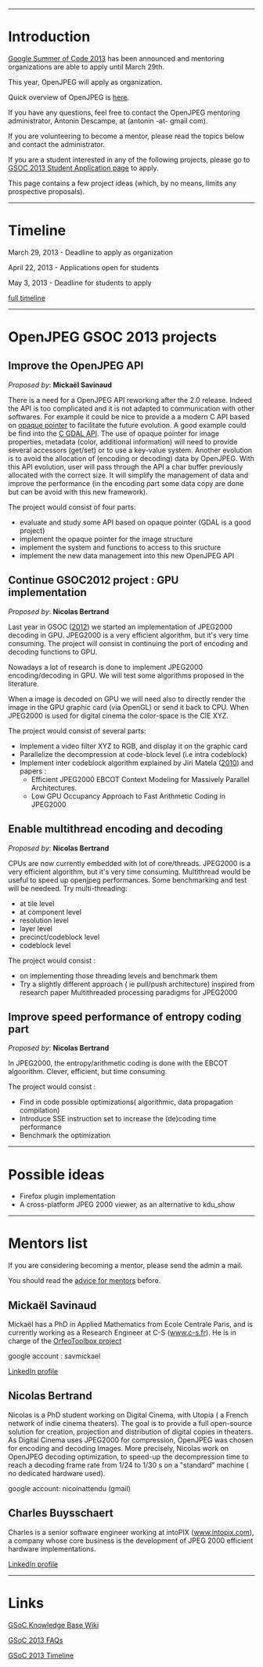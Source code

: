 

---

# Introduction #

[Google Summer of Code 2013](https://google-melange.appspot.com/gsoc/homepage/google/gsoc2013) has been announced and mentoring organizations are able to apply until March 29th.

This year, OpenJPEG will apply as organization.

Quick overview of OpenJPEG is [here](https://code.google.com/p/openjpeg).

If you have any questions, feel free to contact the OpenJPEG mentoring administrator, Antonin Descampe, at (antonin -at- gmail com).

If you are volunteering to become a mentor, please read the topics below and contact the administrator.

If you are a student interested in any of the following projects, please go to [GSOC 2013 Student Application page](GSoC2013Student.md) to apply.

This page contains a few project ideas (which, by no means, limits any prospective proposals).


---

# Timeline #

March 29, 2013 - Deadline to apply as organization

April 22, 2013 - Applications open for students

May 3, 2013 - Deadline for students to apply

[full timeline](http://www.google-melange.com/gsoc/events/google/gsoc2013)


---

# OpenJPEG GSOC 2013 projects #

## Improve the OpenJPEG API ##

_Proposed by_: **Mickaël Savinaud**

There is a need for a OpenJPEG API reworking after the 2.0 release. Indeed the API is too complicated and it is not adapted to communication with other softwares. For example it could be nice to provide a a modern C API based on [opaque pointer](http://en.wikipedia.org/wiki/Opaque_pointer) to facilitate the future evolution. A good example could be find into the [C GDAL API](http://www.gdal.org/gdal_8h.html). The use of opaque pointer for image properties, metadata (color, additional information) will need to provide several accessors (get/set) or to use a key-value system. Another evolution is to avoid the allocation of (encoding or decoding) data by OpenJPEG. With this API evolution, user will pass through the API a char buffer previously allocated with the correct size. It will simplify the management of data and improve the performance (in the encoding part some data copy are done but can be avoid with this new framework).

The project would consist of four parts:
  * evaluate and study some API based on opaque pointer (GDAL is a good project)
  * implement the opaque pointer for the image structure
  * implement the system and functions to access to this sructure
  * implement the new data management into this new OpenJPEG API


## Continue GSOC2012 project : GPU implementation ##

_Proposed by_: **Nicolas Bertrand**

Last year in GSOC ([2012](http://code.google.com/p/openjpeg/wiki/GSoC2012)) we started an implementation of JPEG2000 decoding in GPU.
JPEG2000 is a very efficient algorithm, but it's very time consuming.
The project will consist in continuing the port of encoding and decoding functions to GPU.

Nowadays a lot of research is done to implement JPEG2000 encoding/decoding in GPU. We will test some algorithms proposed in the literature.

When a image is decoded on GPU we will need also to directly render the image in the GPU graphic card (via OpenGL) or send it back to CPU.
When JPEG2000 is used for digital cinema the color-space is the CIE XYZ.

The project would consist of several parts:
  * Implement a video filter XYZ to RGB, and display it on the graphic card
  * Parallelize the decompression at code-block level (i.e intra codeblock)
  * Implement inter codeblock  algorithm explained by  Jiri Matela ([2010](http://d-nb.info/1010555529/34#page=85)) and  papers :
    * Efficient JPEG2000 EBCOT Context Modeling for Massively Parallel Architectures.
    * Low GPU Occupancy Approach to Fast Arithmetic Coding in JPEG2000

## Enable multithread encoding and decoding ##

_Proposed by_: **Nicolas Bertrand**

CPUs are now currently embedded with lot of core/threads. JPEG2000 is a very efficient algorithm, but it's very time consuming. Multithread would be useful to speed up openjpeg performances. Some benchmarking and test will be needeed.
Try multi-threading:
  * at tile level
  * at component level
  * resolution level
  * layer level
  * precinct/codeblock level
  * codeblock level

The project would consist :
  * on implementing those threading levels and benchmark them
  * Try a slightly different approach ( ie pull/push architecture) inspired from research paper Multithreaded processing paradigms for JPEG2000

## Improve speed performance of entropy coding part ##

_Proposed by_: **Nicolas Bertrand**

In JPEG2000, the entropy/arithmetic coding is done with the EBCOT algoorithm. Clever, efficient, but time consuming.

The project would consist :
  * Find in code possible optimizations( algorithmic, data propagation compilation)
  * Introduce SSE instruction set to increase the (de)coding time performance
  * Benchmark the optimization


---


# Possible ideas #
  * Firefox plugin implementation
  * A cross-platform JPEG 2000 viewer, as an alternative to kdu\_show


---

# Mentors list #

If you are considering becoming a mentor, please send the admin a mail.

You should read the [advice for mentors](http://code.google.com/p/google-summer-of-code/wiki/AdviceforMentors) before.

## Mickaël Savinaud ##

Mickaël has a PhD in Applied Mathematics from Ecole Centrale Paris, and is currently working as a Research Engineer at C-S (www.c-s.fr). He is in charge of the [OrfeoToolbox project](http://www.orfeo-toolbox.org/otb/)

google account : savmickael

[LinkedIn profile](http://fr.linkedin.com/pub/mickaël-savinaud/27/850/697/)

## Nicolas Bertrand ##

Nicolas is a PhD student working on Digital Cinema, with Utopia ( a French network of indie cinema theaters). The goal is to provide a full open-source solution for creation, projection and distribution of digital copies in theaters. As Digital Cinema uses JPEG2000 for compression, OpenJPEG was chosen for encoding and decoding Images. More precisely, Nicolas work on OpenJPEG decoding optimization, to speed-up the decompression time to reach a decoding frame rate from 1/24 to 1/30 s on a "standard" machine ( no dedicated hardware used).

google account: nicoinattendu (gmail)

## Charles Buysschaert ##

Charles is a senior software engineer working at intoPIX (www.intopix.com), a company whose core business is the development of JPEG 2000 efficient hardware implementations.

[LinkedIn profile](http://be.linkedin.com/pub/charles-buysschaert/1/389/22a/)


---

# Links #

[GSoC Knowledge Base Wiki](https://code.google.com/p/google-summer-of-code/wiki/WikiStart)

[GSoC 2013 FAQs](http://www.google-melange.com/gsoc/document/show/gsoc_program/google/gsoc2013/help_page)

[GSoC 2013 Timeline](http://www.google-melange.com/gsoc/events/google/gsoc2013)